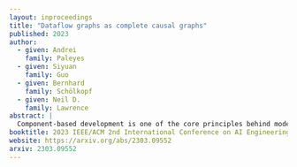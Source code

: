 ```yaml
---
layout: inproceedings
title: "Dataflow graphs as complete causal graphs"
published: 2023
author:
  - given: Andrei
    family: Paleyes
  - given: Siyuan
    family: Guo
  - given: Bernhard
    family: Schölkopf
  - given: Neil D.
    family: Lawrence
abstract: |
  Component-based development is one of the core principles behind modern software engineering practices. Understanding of causal relationships between components of a software system can yield significant benefits to developers. Yet modern software design approaches make it difficult to track and discover such relationships at system scale, which leads to growing intellectual debt. In this paper we consider an alternative approach to software design, flow-based programming (FBP), and draw the attention of the community to the connection between dataflow graphs produced by FBP and structural causal models. With expository examples we show how this connection can be leveraged to improve day-to-day tasks in software projects, including fault localisation, business analysis and experimentation.
booktitle: 2023 IEEE/ACM 2nd International Conference on AI Engineering–Software Engineering Approaches
website: https://arxiv.org/abs/2303.09552
arxiv: 2303.09552
---
```

